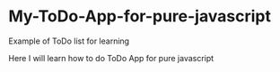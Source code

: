 # My-ToDo-App-for-pure-javascript
Example of ToDo list for learning 

Here I will learn how to do ToDo App for pure javascript
